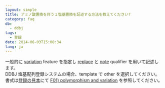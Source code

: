 ```yaml
---
layout: simple
title: アミノ酸置換を伴う１塩基置換を記述する方法を教えてください?
category: faq
db:
  - ddbj
tags: 
  - 登録
date: 2014-06-03T15:08:34
lang: ja
---
```


一般的に [variation](/ddbj/features.html#variation) feature を指定し
[replace](/ddbj/qualifiers.html#replace) と
[note](/ddbj/qualifiers.html#note) qualifier を用いて記述します。  
DDBJ 塩基配列登録システムの場合、template で other を選択してください。  
書式は[登録の見本](/ddbj/example.html)にて [F01) polymorphism and
variation](/ddbj/example.html#F01) を参照してください。
